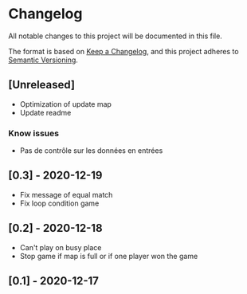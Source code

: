 # Changelog

All notable changes to this project will be documented in this file.

The format is based on [Keep a Changelog](https://keepachangelog.com/en/1.0.0/), and this project adheres
to [Semantic Versioning](https://semver.org/spec/v2.0.0.html).

## [Unreleased]

- Optimization of update map
- Update readme

### Know issues

- Pas de contrôle sur les données en entrées

## [0.3] - 2020-12-19

- Fix message of equal match
- Fix loop condition game

## [0.2] - 2020-12-18

- Can't play on busy place
- Stop game if map is full or if one player won the game

## [0.1] - 2020-12-17

